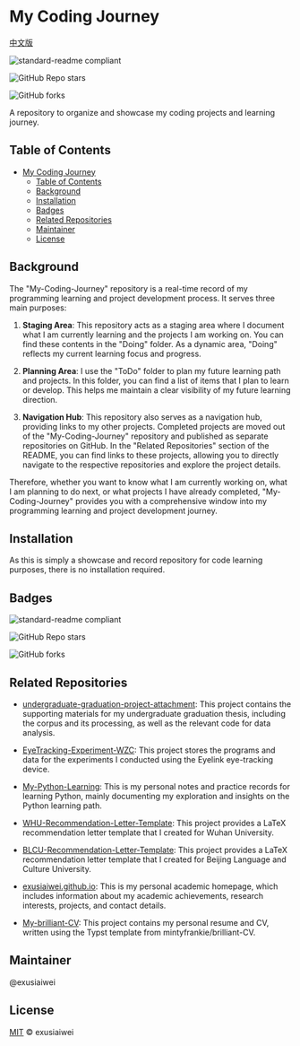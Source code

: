 # My Coding Journey


[中文版](https://github.com/exusiaiwei/My-Coding-Journey/blob/main/README.zh-CN.md)

![standard-readme compliant](https://img.shields.io/badge/readme%20style-standard-brightgreen.svg?style=flat-square)

![GitHub Repo stars](https://img.shields.io/github/stars/exusiaiwei/My-Coding-Journey)

![GitHub forks](https://img.shields.io/github/forks/exusiaiwei/My-Coding-Journey)

A repository to organize and showcase my coding projects and learning journey.

## Table of Contents

- [My Coding Journey](#my-coding-journey)
  - [Table of Contents](#table-of-contents)
  - [Background](#background)
  - [Installation](#installation)
  - [Badges](#badges)
  - [Related Repositories](#related-repositories)
  - [Maintainer](#maintainer)
  - [License](#license)

## Background

The "My-Coding-Journey" repository is a real-time record of my programming learning and project development process. It serves three main purposes:

1. **Staging Area**: This repository acts as a staging area where I document what I am currently learning and the projects I am working on. You can find these contents in the "Doing" folder. As a dynamic area, "Doing" reflects my current learning focus and progress.

2. **Planning Area**: I use the "ToDo" folder to plan my future learning path and projects. In this folder, you can find a list of items that I plan to learn or develop. This helps me maintain a clear visibility of my future learning direction.

3. **Navigation Hub**: This repository also serves as a navigation hub, providing links to my other projects. Completed projects are moved out of the "My-Coding-Journey" repository and published as separate repositories on GitHub. In the "Related Repositories" section of the README, you can find links to these projects, allowing you to directly navigate to the respective repositories and explore the project details.

Therefore, whether you want to know what I am currently working on, what I am planning to do next, or what projects I have already completed, "My-Coding-Journey" provides you with a comprehensive window into my programming learning and project development journey.

## Installation

As this is simply a showcase and record repository for code learning purposes, there is no installation required.

## Badges

![standard-readme compliant](https://img.shields.io/badge/readme%20style-standard-brightgreen.svg?style=flat-square)

![GitHub Repo stars](https://img.shields.io/github/stars/exusiaiwei/My-Coding-Journey)

![GitHub forks](https://img.shields.io/github/forks/exusiaiwei/My-Coding-Journey)

## Related Repositories

- [undergraduate-graduation-project-attachment](https://github.com/exusiaiwei/undergraduate-graduation-project-attachment): This project contains the supporting materials for my undergraduate graduation thesis, including the corpus and its processing, as well as the relevant code for data analysis.

- [EyeTracking-Experiment-WZC](https://github.com/exusiaiwei/EyeTracking-Experiment-WZC): This project stores the programs and data for the experiments I conducted using the Eyelink eye-tracking device.

- [My-Python-Learning](https://github.com/exusiaiwei/My-Python-Learning): This is my personal notes and practice records for learning Python, mainly documenting my exploration and insights on the Python learning path.

- [WHU-Recommendation-Letter-Template](https://github.com/exusiaiwei/WHU-Recommendation-Letter-Template): This project provides a LaTeX recommendation letter template that I created for Wuhan University.

- [BLCU-Recommendation-Letter-Template](https://github.com/exusiaiwei/BLCU-Recommendation-Letter-Template): This project provides a LaTeX recommendation letter template that I created for Beijing Language and Culture University.

- [exusiaiwei.github.io](https://github.com/exusiaiwei/exusiaiwei.github.io): This is my personal academic homepage, which includes information about my academic achievements, research interests, projects, and contact details.

- [My-brilliant-CV](https://github.com/exusiaiwei/My-brilliant-CV): This project contains my personal resume and CV, written using the Typst template from mintyfrankie/brilliant-CV.

## Maintainer

@exusiaiwei

## License

[MIT](LICENSE) © exusiaiwei
